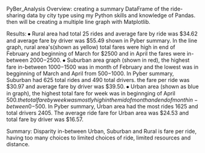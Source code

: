 PyBer_Analysis
Overview:
creating a summary DataFrame of the ride-sharing data by city type using my Python skills and knowledge of Pandas. then will be creating a multiple line graph with Matplotlib.

Results:
⦁	Rural area had total 25 rides and average fare by ride was $34.62 and average fare by driver was $55.49 shown in Pyber summary. In the line graph, rural area's(shown as yellow) total fares were high in end of February and beginning of March for $2500 and in April the fares were in-between $2000-$2500.
⦁	Suburban area graph (shown in red), the highest fare in-between $1000-$1500 was in month of February and the lowest was in begginning of March and April from $500-$1000. In Pyber summary, Suburban had 625 total rides and 490 total drivers. the fare per ride was $30.97 and average fare by driver was $39.50.
⦁	Urban area (shown as blue in graph), the highest total fare for week was in beginnging of April $500. the total fare by week was mostly high in the mid of month and end of month in-between 0-$500. In Pyber summary, Urban area had the most rides 1625 and total drivers 2405. The average ride fare for Urban area was $24.53 and total fare by driver was $16.57.

Summary:
	Disparity in-between Urban, Suburban and Rural is fare per ride, having too many choices to limited choices of ride, limited resources and distance. 
